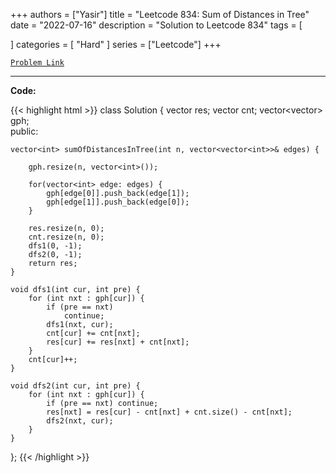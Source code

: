 
+++
authors = ["Yasir"]
title = "Leetcode 834: Sum of Distances in Tree"
date = "2022-07-16"
description = "Solution to Leetcode 834"
tags = [
    
]
categories = [
    "Hard"
]
series = ["Leetcode"]
+++



[`Problem Link`](https://leetcode.com/problems/sum-of-distances-in-tree/description/)

---

**Code:**

{{< highlight html >}}
class Solution {
    vector<int> res;
    vector<int> cnt;
    vector<vector<int>> gph;    
public:
    
    vector<int> sumOfDistancesInTree(int n, vector<vector<int>>& edges) {

        gph.resize(n, vector<int>());

        for(vector<int> edge: edges) {
            gph[edge[0]].push_back(edge[1]);
            gph[edge[1]].push_back(edge[0]);
        }

        res.resize(n, 0);
        cnt.resize(n, 0);
        dfs1(0, -1);
        dfs2(0, -1);        
        return res;
    }

    void dfs1(int cur, int pre) {
        for (int nxt : gph[cur]) {
            if (pre == nxt) 
                continue;
            dfs1(nxt, cur);
            cnt[cur] += cnt[nxt];
            res[cur] += res[nxt] + cnt[nxt];
        }
        cnt[cur]++;
    }

    void dfs2(int cur, int pre) {
        for (int nxt : gph[cur]) {
            if (pre == nxt) continue;
            res[nxt] = res[cur] - cnt[nxt] + cnt.size() - cnt[nxt];
            dfs2(nxt, cur);
        }
    }

};
{{< /highlight >}}

